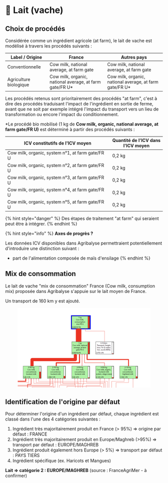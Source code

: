 # 🥛 Lait (vache)

## Choix de procédés

Considérée comme un ingrédient agricole (at farm), le lait de vache est modélisé à travers les procédés suivants :&#x20;

| Label / Origine        | France                                                   | Autres pays                                              |
| ---------------------- | -------------------------------------------------------- | -------------------------------------------------------- |
| Conventionnelle        | Cow milk, national average, at farm gate                 | Cow milk, national average, at farm gate                 |
| Agriculture biologique | Cow milk, organic, national average, at farm gate/FR U\* | Cow milk, organic, national average, at farm gate/FR U\* |

Les procédés retenus sont prioritairement des procédés "at farm", c'est à dire des procédés traduisant l'impact de l'ingrédient en sortie de ferme, avant que ne soit par exemple intégré l'impact du transport vers un lieu de transformation ou encore l'impact du conditionnement.

\*Le procédé bio mobilisé (1 kg de **Cow milk, organic, national average, at farm gate/FR U)** est déterminé à partir des procédés suivants :

<table><thead><tr><th width="321.5">ICV constitutifs de l'ICV moyen</th><th>Quantité de l'ICV dans l'ICV moyen</th></tr></thead><tbody><tr><td>Cow milk, organic, system n°1, at farm gate/FR U</td><td>0,2 kg</td></tr><tr><td>Cow milk, organic, system n°2, at farm gate/FR U</td><td>0,2 kg</td></tr><tr><td>Cow milk, organic, system n°3, at farm gate/FR U</td><td>0,2 kg</td></tr><tr><td>Cow milk, organic, system n°4, at farm gate/FR U</td><td>0,2 kg</td></tr><tr><td>Cow milk, organic, system n°5, at farm gate/FR U</td><td>0,2 kg</td></tr></tbody></table>

{% hint style="danger" %}
Des étapes de traitement "at farm" qui seraient peut être à intégrer.
{% endhint %}

{% hint style="info" %}
**Axes de progrès ?**

Les données ICV disponibles dans Agribalyse permettraient potentiellement d'introduire une distinction suivant :&#x20;

* part de l'alimentation composée de maïs d'ensilage
{% endhint %}

## Mix de consommation

Le lait de vache "mix de consommation" France (Cow milk, consumption mix) proposée dans Agribalyse s'appuie sur le lait moyen de France.

Un transport de 160 km y est ajouté.

<figure><img src="../../../.gitbook/assets/image (162).png" alt=""><figcaption></figcaption></figure>

## Identification de l'origine par défaut

Pour déterminer l'origine d'un ingrédient par défaut, chaque ingrédient est classé dans l'une des 4 catégories suivantes :&#x20;

1. Ingrédient très majoritairement produit en France (> 95%) => origine par défaut : FRANCE
2. Ingrédient très majoritairement produit en Europe/Maghreb (>95%) => transport par défaut : EUROPE/MAGHREB&#x20;
3. Ingrédient produit également hors Europe (> 5%) => transport par défaut : PAYS TIERS
4. Ingrédient spécifique (ex. Haricots et Mangues)&#x20;

**Lait => catégorie 2 : EUROPE/MAGHREB** (source : FranceAgriMer - à confirmer)&#x20;

